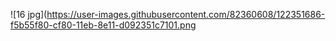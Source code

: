 ![16 jpg](https://user-images.githubusercontent.com/82360608/122351686-f5b55f80-cf80-11eb-8e11-d092351c7101.png
